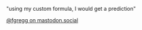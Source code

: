 "using my custom formula, I would get a prediction"

<a href="https://mastodon.social/@fgregg" rel="me">@fgregg on mastodon.social</a>
